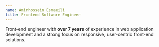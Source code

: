 ```yaml
---
name: Amirhossein Esmaeili
title: Frontend Software Engineer
---
```


Front-end engineer with **over 7 years** of experience in web application development and a strong focus on responsive, user-centric front-end solutions.
